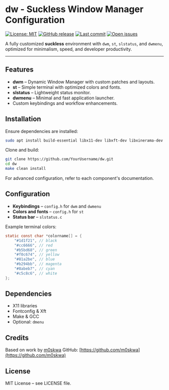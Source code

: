 # dw - Suckless Window Manager Configuration

[![License: MIT](https://img.shields.io/badge/License-MIT-blue.svg)](LICENSE)
[![GitHub release](https://img.shields.io/github/v/release/YourUsername/dw)](https://github.com/YourUsername/dw/releases)
[![Last commit](https://img.shields.io/github/last-commit/YourUsername/dw)](https://github.com/YourUsername/dw/commits/main)
[![Open issues](https://img.shields.io/github/issues/YourUsername/dw)](https://github.com/YourUsername/dw/issues)

A fully customized **suckless** environment with `dwm`, `st`, `slstatus`, and `dwmenu`, optimized for minimalism, speed, and developer productivity.

---

## Features

* **dwm** – Dynamic Window Manager with custom patches and layouts.
* **st** – Simple terminal with optimized colors and fonts.
* **slstatus** – Lightweight status monitor.
* **dwmenu** – Minimal and fast application launcher.
* Custom keybindings and workflow enhancements.

## Installation

Ensure dependencies are installed:

```bash
sudo apt install build-essential libx11-dev libxft-dev libxinerama-dev
```

Clone and build:

```bash
git clone https://github.com/YourUsername/dw.git
cd dw
make clean install
```

For advanced configuration, refer to each component's documentation.

## Configuration

* **Keybindings** – `config.h` for `dwm` and `dwmenu`
* **Colors and fonts** – `config.h` for `st`
* **Status bar** – `slstatus.c`

Example terminal colors:

```c
static const char *colorname[] = {
    "#1d1f21", // black
    "#cc6666", // red
    "#b5bd68", // green
    "#f0c674", // yellow
    "#81a2be", // blue
    "#b294bb", // magenta
    "#8abeb7", // cyan
    "#c5c8c6", // white
};
```

## Dependencies

* X11 libraries
* Fontconfig & Xft
* Make & GCC
* Optional: `dmenu`

## Credits

Based on work by [m0skwa](https://m0skwa.tech)
GitHub: [https://github.com/m0skwa](https://github.com/m0skwa)

## License

MIT License – see LICENSE file.
